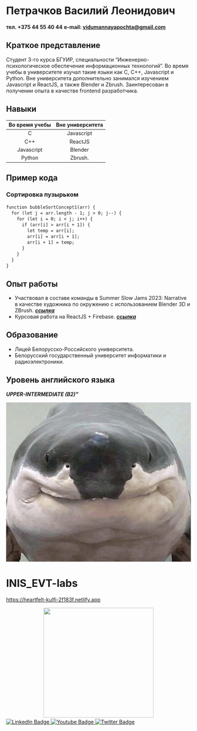 # Петрачков Василий Леонидович

**тел. +375 44 55 40 44**
**e-mail: vidumannayapochta@gmail.com**

## Краткое представление

Студент 3-го курса БГУИР, специальности “Инженерно-психологическое обеспечение информационных технологий”. Во время учебы в университете изучал такие языки  как C, C++, Javascript и Python. Вне университета дополнительно занимался изучением Javascript и ReactJS, а также Blender и Zbrush. Заинтересован в получении опыта в качестве frontend разработчика.

## Навыки

Во время учебы | Вне университета
:-------:|:-------: 
C | Javascript
C++ | ReactJS
Javascript | Blender
Python | Zbrush.

## Пример кода

### Сортировка пузырьком

```
function bubbleSortConcept1(arr) {
  for (let j = arr.length - 1; j > 0; j--) {
    for (let i = 0; i < j; i++) {
      if (arr[i] > arr[i + 1]) {
        let temp = arr[i];
        arr[i] = arr[i + 1];
        arr[i + 1] = temp;
      }
    }
  }
}
```

## Опыт работы

* Участвовал в составе команды в Summer Slow Jams 2023: Narrative в качестве художника по окружению с использованием Blender 3D и ZBrush. 
***[ссылка](http://github.com/KirillMeleshko004/GameJam)***
* Курсовая работа на ReactJS + Firebase.
***[ссылка](https://github.com/PetrachkovVasily/Baba_Is_You_Wiki)***

## Образование

* Лицей Белорусско-Российского университета.
* Белорусский государственный университет информатики и радиоэлектроники.

## Уровень английского языка

***UPPER-INTERMEDIATE (B2)"***

![картинка](EVT/b_8LoxCV4Ls.jpg)





# INIS_EVT-labs
https://heartfelt-kulfi-2f183f.netlify.app



<div id="header" align="center">
  <img width="300px" height="300px" src="https://media.giphy.com/media/M9gbBd9nbDrOTu1Mqx/giphy.gif" width="100"/>
</div>

<div id="badges">
  <a href="your-linkedin-URL">
    <img src="https://img.shields.io/badge/LinkedIn-blue?style=for-the-badge&logo=linkedin&logoColor=white" alt="LinkedIn Badge"/>
  </a>
  <a href="your-youtube-URL">
    <img src="https://img.shields.io/badge/YouTube-red?style=for-the-badge&logo=youtube&logoColor=white" alt="Youtube Badge"/>
  </a>
  <a href="your-twitter-URL">
    <img src="https://img.shields.io/badge/Twitter-blue?style=for-the-badge&logo=twitter&logoColor=white" alt="Twitter Badge"/>
  </a>
</div>
